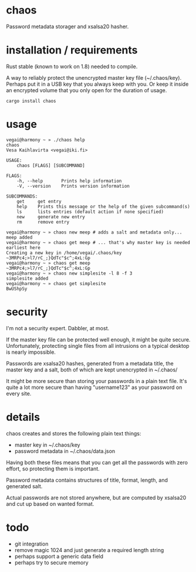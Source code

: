 # chaos
Password metadata storager and xsalsa20 hasher. 

# installation / requirements

Rust stable (known to work on 1.8) needed to compile. 

A way to reliably protect the unencrypted master key file (~/.chaos/key). Perhaps
put it in a USB key that you always keep with you. Or keep it inside an encrypted volume that
you only open for the duration of usage. 

```
cargo install chaos
```

# usage

```
vegai@harmony ~ » ./chaos help
chaos 
Vesa Kaihlavirta <vegai@iki.fi>

USAGE:
    chaos [FLAGS] [SUBCOMMAND]

FLAGS:
    -h, --help       Prints help information
    -V, --version    Prints version information

SUBCOMMANDS:
    get     get entry
    help    Prints this message or the help of the given subcommand(s)
    ls      lists entries (default action if none specified)
    new     generate new entry
    rm      remove entry

vegai@harmony ~ » chaos new meep # adds a salt and metadata only...
meep added
vegai@harmony ~ » chaos get meep # ... that's why master key is needed earliest here
Creating a new key in /home/vegai/.chaos/key
~3MRPc4;>l7/rC_;}QdTc"$c^;4xL:Gp
vegai@harmony ~ » chaos get meep
~3MRPc4;>l7/rC_;}QdTc"$c^;4xL:Gp
vegai@harmony ~ » chaos new simplesite -l 8 -f 3
simplesite added
vegai@harmony ~ » chaos get simplesite 
BwUShpSy
```

# security

I'm not a security expert. Dabbler, at most. 

If the master key file can be protected well enough, it might be quite secure. Unfortunately, protecting
single files from all intrusions on a typical desktop is nearly impossible.

Passwords are xsalsa20 hashes, generated from a metadata title, the master key and a salt, both of which
are kept unencrypted in ~/.chaos/

It might be more secure than storing your passwords in a plain text file. It's quite a lot more secure
than having "username123" as your password on every site.

# details

chaos creates and stores the following plain text things:
 - master key in ~/.chaos/key
 - password metadata in ~/.chaos/data.json

Having both these files means that you can get all the passwords with zero effort, so protecting them is important.

Password metadata contains structures of title, format, length, and generated salt. 

Actual passwords are not stored anywhere, but are computed by xsalsa20 and cut up based on wanted format.


# todo

- git integration 
- remove magic 1024 and just generate a required length string
- perhaps support a generic data field
- perhaps try to secure memory
